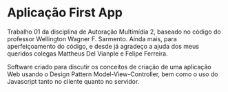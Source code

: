 # Aplicação First App

Trabalho 01 da disciplina de Autoração Multimídia 2, baseado no código do professor Wellington Wagner F. Sarmento. Ainda mais, para aperfeiçoamento do código, e desde já agradeço a ajuda dos meus queridos colegas Mattheus Del Vianple e Felipe Ferreira.

Software criado para discutir os conceitos de criação de uma aplicação Web usando o Design Pattern Model-View-Controller, bem como o uso do Javascript tanto no cliente quanto no servidor.